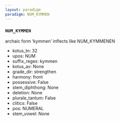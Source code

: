 ```yaml
---
layout: paradigm
paradigm: NUM_KYMMEN
---
```

### ` NUM_KYMMEN `

archaic form ‘kymmen’ inflects like NUM_KYMMENEN
* kotus_tn: 32
* upos: NUM
* suffix_regex: kymmen
* kotus_av: None
* grade_dir: strengthen
* harmony: front
* possessive: False
* stem_diphthong: None
* deletion: None
* plurale_tantum: False
* clitics: False
* pos: NUMERAL
* stem_vowel: None
